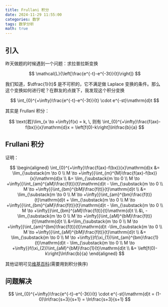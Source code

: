 ```yaml
---
title: Frullani 积分
date: 2024-11-29 11:55:00
categories: 数学
tags: 数学分析
math: true
---
```


## 引入

昨天做题的时候遇到一个问题：求拉普拉斯变换

$$
\mathcal{L}{\left[\frac{e^{-t}-e^{-3t}}{t}\right]}
$$

我们知道，$\dfrac{1}{t}$ 是不可积的，它不满足做 Laplace 变换的条件。那么这个变换如何进行呢？在群友的点拨下，我发现这个积分变换

$$
\int_{0}^{+\infty}\frac{e^{-t}-e^{-3t}}{t} \cdot e^{-st}\mathrm{d}t
$$

其实是 Frullani 积分：

$$
\text{若}\lim_{x \to +\infty}f(x) = k, \, 则有 \int_{0}^{+\infty}\frac{f(ax)-f(bx)}{x}\mathrm{d}x = \left[f(0)-k\right]\ln\frac{b}{a}
$$

## Frullani 积分

证明：

$$
\begin{aligned}
\int_{0}^{+\infty}\frac{f(ax)-f(bx)}{x}\mathrm{d}x 
&= \lim_{\substack{m \to 0 \\ M \to +\infty}}\int_{m}^{M}\frac{f(ax)-f(bx)}{x}\mathrm{d}x \\
&= \lim_{\substack{m \to 0 \\ M \to +\infty}}\int_{am}^{aM}\frac{f(t)}{t}\mathrm{d}t - \lim_{\substack{m \to 0 \\ M \to +\infty}}\int_{bm}^{bM}\frac{f(t)}{t}\mathrm{d}t \\
&= \lim_{\substack{m \to 0 \\ M \to +\infty}}\int_{am}^{bm}\frac{f(t)}{t}\mathrm{d}t + \lim_{\substack{m \to 0 \\ M \to +\infty}}\int_{bm}^{aM}\frac{f(t)}{t}\mathrm{d}t - \lim_{\substack{m \to 0 \\ M \to +\infty}}\int_{bm}^{aM}\frac{f(t)}{t}\mathrm{d}t \\ 
&\, -\lim_{\substack{m \to 0 \\ M \to +\infty}}\int_{aM}^{bM}\frac{f(t)}{t}\mathrm{d}t \\
&=\lim_{\substack{m \to 0 \\ M \to +\infty}}\int_{am}^{bm}\frac{f(t)}{t}\mathrm{d}t -\lim_{\substack{m \to 0 \\ M \to +\infty}}\int_{aM}^{bM}\frac{f(t)}{t}\mathrm{d}t \\
&= \lim_{\substack{m \to 0 \\ M \to +\infty}}f(\xi_{1})\int_{am}^{bm}\frac{1}{t}\mathrm{d}t - \lim_{\substack{m \to 0 \\ M \to +\infty}}f(\xi_{2})\int_{aM}^{bM}\frac{1}{t}\mathrm{d}t \\
&= \left[f(0)-k\right]\ln\frac{b}{a}
\end{aligned}
$$

其他证明可见[维基百科](https://en.wikipedia.org/wiki/Frullani_integral)(需要用到积分换序)

## 问题解决

$$
\int_{0}^{+\infty}\frac{e^{-t}-e^{-3t}}{t} \cdot e^{-st}\mathrm{d}t = (1-0)\ln\frac{s+3}{s+1} = \ln\frac{s+3}{s+1}
$$


